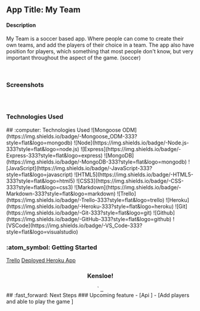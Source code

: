<h2>App Title: My Team</h2>
<h4>Description</h4>
<p>My Team is a soccer based app. Where people can come to create their own teams, and add the players of their choice in a team. The app also have position for players, which something that most people don't know, but very important throughout the aspect of the game. (soccer)</p>
<br>
<h3>Screenshots<h3>
<link rel="images" href="images">
<div align="center">
<p align="center"img src="https://i.imgur.com/NXx7nTW.png"</p>
<p align="center"img src="https://imgur.com/a/kExCq1q"</p>
<p align="center"img src="https://imgur.com/a/w7RyTlh"</p>
<p align="center"img src="https://i.imgur.com/uDZGiGp.png"</p>
</div>

<br>
<h3>Technologies Used</h3>
## :computer: Technologies Used
![Mongoose ODM](https://img.shields.io/badge/-Mongoose_ODM-333?style=flat&logo=mongodb)
![Node](https://img.shields.io/badge/-Node.js-333?style=flat&logo=node.js)
![Express](https://img.shields.io/badge/-Express-333?style=flat&logo=express)
![MongoDB](https://img.shields.io/badge/-MongoDB-333?style=flat&logo=mongodb)
![JavaScript](https://img.shields.io/badge/-JavaScript-333?style=flat&logo=javascript) 
![HTML5](https://img.shields.io/badge/-HTML5-333?style=flat&logo=html5)
![CSS3](https://img.shields.io/badge/-CSS-333?style=flat&logo=css3)
![Markdown](https://img.shields.io/badge/-Markdown-333?style=flat&logo=markdown)
![Trello](https://img.shields.io/badge/-Trello-333?style=flat&logo=trello) 
![Heroku](https://img.shields.io/badge/-Heroku-333?style=flat&logo=heroku)
![Git](https://img.shields.io/badge/-Git-333?style=flat&logo=git)
![Github](https://img.shields.io/badge/-GitHub-333?style=flat&logo=github)
![VSCode](https://img.shields.io/badge/-VS_Code-333?style=flat&logo=visualstudio) 

<h3> :atom_symbol: Getting Started </h3>
<a href="https://trello.com/b/Om33YRGh/project2">Trello</a>
<a href="https://mysoccerteam.herokuapp.com/">Deployed Heroku App</a>
<br>
<div align="center">
  <h3>Kensloe!</h3>`                             
  <a href="https://github.com/Kensloe/MyTeam"_target="_blank">
    <img src=""/>
  </a>
  <a href="https://www.linkedin.com/in/kensloe-lariviere-7581a41a8/" target="_blank">
    <img src="">
  </a> 
  <a href="kensloel@gmail.com" target="_blank">
    <img src="">
  </a>
</div>
  
</details>
## :fast_forward: Next Steps   
### Upcoming feature
- [Api ] 
- [Add players and able to play the game ]  



